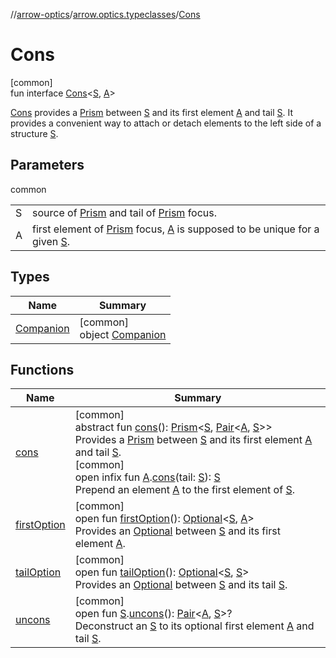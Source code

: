 //[arrow-optics](../../../index.md)/[arrow.optics.typeclasses](../index.md)/[Cons](index.md)

# Cons

[common]\
fun interface [Cons](index.md)&lt;[S](index.md), [A](index.md)&gt;

[Cons](index.md) provides a [Prism](../../arrow.optics/index.md#1394331700%2FClasslikes%2F-617900156) between [S](index.md) and its first element [A](index.md) and tail [S](index.md). It provides a convenient way to attach or detach elements to the left side of a structure [S](index.md).

## Parameters

common

| | |
|---|---|
| S | source of [Prism](../../arrow.optics/index.md#1394331700%2FClasslikes%2F-617900156) and tail of [Prism](../../arrow.optics/index.md#1394331700%2FClasslikes%2F-617900156) focus. |
| A | first element of [Prism](../../arrow.optics/index.md#1394331700%2FClasslikes%2F-617900156) focus, [A](index.md) is supposed to be unique for a given [S](index.md). |

## Types

| Name | Summary |
|---|---|
| [Companion](-companion/index.md) | [common]<br>object [Companion](-companion/index.md) |

## Functions

| Name | Summary |
|---|---|
| [cons](cons.md) | [common]<br>abstract fun [cons](cons.md)(): [Prism](../../arrow.optics/index.md#1394331700%2FClasslikes%2F-617900156)&lt;[S](index.md), [Pair](https://kotlinlang.org/api/latest/jvm/stdlib/kotlin/-pair/index.html)&lt;[A](index.md), [S](index.md)&gt;&gt;<br>Provides a [Prism](../../arrow.optics/index.md#1394331700%2FClasslikes%2F-617900156) between [S](index.md) and its first element [A](index.md) and tail [S](index.md).<br>[common]<br>open infix fun [A](index.md).[cons](cons.md)(tail: [S](index.md)): [S](index.md)<br>Prepend an element [A](index.md) to the first element of [S](index.md). |
| [firstOption](first-option.md) | [common]<br>open fun [firstOption](first-option.md)(): [Optional](../../arrow.optics/index.md#-1955528147%2FClasslikes%2F-617900156)&lt;[S](index.md), [A](index.md)&gt;<br>Provides an [Optional](../../arrow.optics/index.md#-1955528147%2FClasslikes%2F-617900156) between [S](index.md) and its first element [A](index.md). |
| [tailOption](tail-option.md) | [common]<br>open fun [tailOption](tail-option.md)(): [Optional](../../arrow.optics/index.md#-1955528147%2FClasslikes%2F-617900156)&lt;[S](index.md), [S](index.md)&gt;<br>Provides an [Optional](../../arrow.optics/index.md#-1955528147%2FClasslikes%2F-617900156) between [S](index.md) and its tail [S](index.md). |
| [uncons](uncons.md) | [common]<br>open fun [S](index.md).[uncons](uncons.md)(): [Pair](https://kotlinlang.org/api/latest/jvm/stdlib/kotlin/-pair/index.html)&lt;[A](index.md), [S](index.md)&gt;?<br>Deconstruct an [S](index.md) to its optional first element [A](index.md) and tail [S](index.md). |

